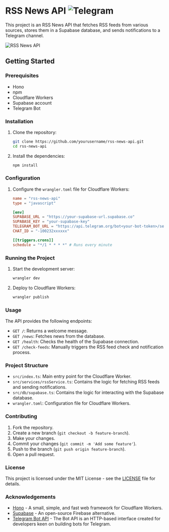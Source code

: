 # RSS News API  ![Telegram](https://kufgxlvheldohsqwdpxo.supabase.co/storage/v1/object/public/pub/111.png?t=2024-09-24T20%3A28%3A16.689Z)

This project is an RSS News API that fetches RSS feeds from various sources, stores them in a Supabase database, and sends notifications to a Telegram channel.

![RSS News API](https://kufgxlvheldohsqwdpxo.supabase.co/storage/v1/object/public/pub/Ekran%20Resmi%202024-09-24%2022.31.44.png)

## Getting Started

### Prerequisites

- Hono
- npm
- Cloudflare Workers
- Supabase account
- Telegram Bot

### Installation

1. Clone the repository:
    ```sh
    git clone https://github.com/yourusername/rss-news-api.git
    cd rss-news-api
    ```

2. Install the dependencies:
    ```sh
    npm install
    ```

### Configuration

1. Configure the `wrangler.toml` file for Cloudflare Workers:
    ```toml
    name = "rss-news-api"
    type = "javascript"

    [env]
    SUPABASE_URL = "https://your-supabase-url.supabase.co"
    SUPABASE_KEY = "your-supabase-key"
    TELEGRAM_BOT_URL = "https://api.telegram.org/bot<your-bot-token>/sendMessage"
    CHAT_ID = "-100232xxxxxx"

    [[triggers.crons]]
    schedule = "*/1 * * * *" # Runs every minute
    ```

### Running the Project

1. Start the development server:
    ```sh
    wrangler dev
    ```

2. Deploy to Cloudflare Workers:
    ```sh
    wrangler publish
    ```

### Usage

The API provides the following endpoints:

- `GET /`: Returns a welcome message.
- `GET /news`: Fetches news from the database.
- `GET /health`: Checks the health of the Supabase connection.
- `GET /check-feeds`: Manually triggers the RSS feed check and notification process.

### Project Structure

- `src/index.ts`: Main entry point for the Cloudflare Worker.
- `src/services/rssService.ts`: Contains the logic for fetching RSS feeds and sending notifications.
- `src/db/supabase.ts`: Contains the logic for interacting with the Supabase database.
- `wrangler.toml`: Configuration file for Cloudflare Workers.

### Contributing

1. Fork the repository.
2. Create a new branch (`git checkout -b feature-branch`).
3. Make your changes.
4. Commit your changes (`git commit -m 'Add some feature'`).
5. Push to the branch (`git push origin feature-branch`).
6. Open a pull request.

### License

This project is licensed under the MIT License - see the [LICENSE](LICENSE) file for details.

### Acknowledgements

- [Hono](https://hono.dev/) - A small, simple, and fast web framework for Cloudflare Workers.
- [Supabase](https://supabase.io/) - An open-source Firebase alternative.
- [Telegram Bot API](https://core.telegram.org/bots/api) - The Bot API is an HTTP-based interface created for developers keen on building bots for Telegram.
